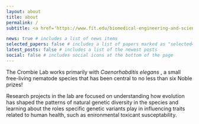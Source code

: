 ```yaml
---
layout: about
title: about
permalink: /
subtitle: <a href='https://www.fit.edu/biomedical-engineering-and-science/'>Department of Biomedical Engineering and Sciences</a>

news: true # includes a list of news items
selected_papers: false # includes a list of papers marked as "selected={true}"
latest_posts: false # includes a list of the newest posts
social: false # includes social icons at the bottom of the page
---
```


The Crombie Lab works primarily with <i>Caenorhabditis elegans </i>, a small free-living nematode species that has been central to no less than six Noble prizes!

Research projects in the lab are focused on understanding how evolution has shaped the patterns of natural genetic diversity in the species and learning about the roles specific genetic variants play in influencing traits related to human health, such as enironmental toxicant susceptability. 
